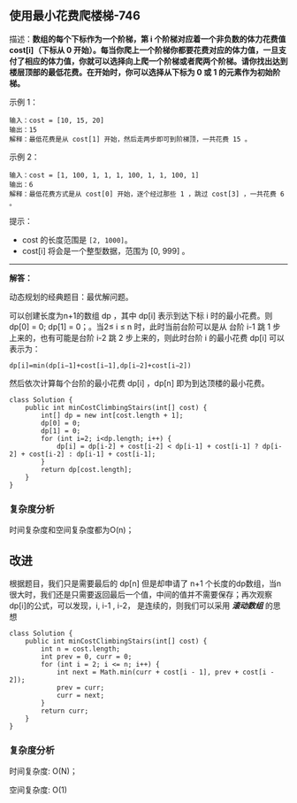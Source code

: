 ## 使用最小花费爬楼梯-746

描述：**数组的每个下标作为一个阶梯，第 i 个阶梯对应着一个非负数的体力花费值 cost[i]（下标从 0 开始）。每当你爬上一个阶梯你都要花费对应的体力值，一旦支付了相应的体力值，你就可以选择向上爬一个阶梯或者爬两个阶梯。请你找出达到楼层顶部的最低花费。在开始时，你可以选择从下标为 0 或 1 的元素作为初始阶梯。**

示例 1：

```
输入：cost = [10, 15, 20]
输出：15
解释：最低花费是从 cost[1] 开始，然后走两步即可到阶梯顶，一共花费 15 。
```


 示例 2：

```
输入：cost = [1, 100, 1, 1, 1, 100, 1, 1, 100, 1]
输出：6
解释：最低花费方式是从 cost[0] 开始，逐个经过那些 1 ，跳过 cost[3] ，一共花费 6 。
```


提示：

- cost 的长度范围是 `[2, 1000]`。
- cost[i] 将会是一个整型数据，范围为 [0, 999] 。

--------------

 **解答：**

动态规划的经典题目：最优解问题。

可以创建长度为n+1的数组 dp ，其中 dp[i] 表示到达下标 i 时的最小花费。则dp[0] = 0; dp[1] = 0；。当2≤ i ≤ n 时，此时当前台阶可以是从 台阶 i-1 跳 1 步上来的，也有可能是台阶 i-2 跳 2 步上来的，则此时台阶 i 的最小花费 dp[i] 可以表示为：

```
dp[i]=min(dp[i−1]+cost[i−1],dp[i−2]+cost[i−2])
```

然后依次计算每个台阶的最小花费 dp[i] ，dp[n] 即为到达顶楼的最小花费。

```
class Solution {
    public int minCostClimbingStairs(int[] cost) {
        int[] dp = new int[cost.length + 1];
        dp[0] = 0;
        dp[1] = 0;
        for (int i=2; i<dp.length; i++) {
            dp[i] = dp[i-2] + cost[i-2] < dp[i-1] + cost[i-1] ? dp[i-2] + cost[i-2] : dp[i-1] + cost[i-1];
        }
        return dp[cost.length];
    }
}
```

### 复杂度分析

时间复杂度和空间复杂度都为O(n)；

## 改进

根据题目，我们只是需要最后的 dp[n] 但是却申请了 n+1 个长度的dp数组，当n很大时，我们还是只需要返回最后一个值，中间的值并不需要保存；再次观察dp[i]的公式，可以发现，i, i-1 , i-2， 是连续的，则我们可以采用 ***滚动数组*** 的思想

```
class Solution {
    public int minCostClimbingStairs(int[] cost) {
        int n = cost.length;
        int prev = 0, curr = 0;
        for (int i = 2; i <= n; i++) {
            int next = Math.min(curr + cost[i - 1], prev + cost[i - 2]);
            prev = curr;
            curr = next;
        }
        return curr;
    }
}
```

### 复杂度分析

时间复杂度: O(N)；

空间复杂度: O(1)
